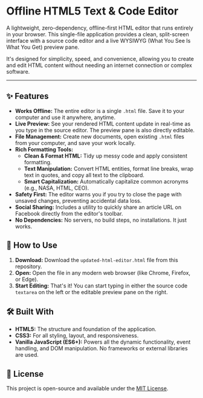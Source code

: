 # Offline HTML5 Text & Code Editor

A lightweight, zero-dependency, offline-first HTML editor that runs entirely in your browser. This single-file application provides a clean, split-screen interface with a source code editor and a live WYSIWYG (What You See Is What You Get) preview pane.

It's designed for simplicity, speed, and convenience, allowing you to create and edit HTML content without needing an internet connection or complex software.

---

## ✨ Features

* **Works Offline:** The entire editor is a single `.html` file. Save it to your computer and use it anywhere, anytime.
* **Live Preview:** See your rendered HTML content update in real-time as you type in the source editor. The preview pane is also directly editable.
* **File Management:** Create new documents, open existing `.html` files from your computer, and save your work locally.
* **Rich Formatting Tools:**
    * **Clean & Format HTML:** Tidy up messy code and apply consistent formatting.
    * **Text Manipulation:** Convert HTML entities, format line breaks, wrap text in quotes, and copy all text to the clipboard.
    * **Smart Capitalization:** Automatically capitalize common acronyms (e.g., NASA, HTML, CEO).
* **Safety First:** The editor warns you if you try to close the page with unsaved changes, preventing accidental data loss.
* **Social Sharing:** Includes a utility to quickly share an article URL on Facebook directly from the editor's toolbar.
* **No Dependencies:** No servers, no build steps, no installations. It just works.

## 🚀 How to Use

1.  **Download:** Download the `updated-html-editor.html` file from this repository.
2.  **Open:** Open the file in any modern web browser (like Chrome, Firefox, or Edge).
3.  **Start Editing:** That's it! You can start typing in either the source code `textarea` on the left or the editable preview pane on the right.

## 🛠️ Built With

* **HTML5:** The structure and foundation of the application.
* **CSS3:** For all styling, layout, and responsiveness.
* **Vanilla JavaScript (ES6+):** Powers all the dynamic functionality, event handling, and DOM manipulation. No frameworks or external libraries are used.

## 📄 License

This project is open-source and available under the [MIT License](https://opensource.org/licenses/MIT).
